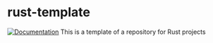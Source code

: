 # rust-template
[![Documentation](https://img.shields.io/badge/docs-available-brightgreen)](https://marcoramos17.github.io/)
This is a template of a repository for Rust projects
